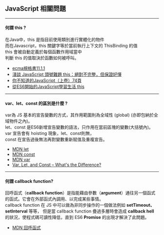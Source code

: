 ## JavaScript 相關問題
* * * 

#### 何謂 this ?
在Java中，this 是指目前使用類別進行實體化的物件<br>
而在Javascript，this 關鍵字等於當前執行上下文的 ThisBinding 的值<br>
this 會被自動定義於每個函數作用域當中<br>
判斷 this 的值取決於函數如何被呼叫。
* [ecma規格書11.1.1](https://www.ecma-international.org/ecma-262/5.1/#sec-11.1.1)
* [淺談 JavaScript 頭號難題 this：絕對不完整，但保證好懂](https://blog.techbridge.cc/2019/02/23/javascript-this/)
* [你不知道的JavaScript（上卷）74頁](https://github.com/woai3c/recommended-books/blob/master/%E5%89%8D%E7%AB%AF/%E4%BD%A0%E4%B8%8D%E7%9F%A5%E9%81%93%E7%9A%84JavaScript%EF%BC%88%E4%B8%8A%E5%8D%B7%EF%BC%89.pdf)
* [從ES6開始的JavaScript學習生活 this](https://eyesofkids.gitbooks.io/javascript-start-from-es6/content/part4/this.html)
* * *
#### var、let、const 的區別是什麼 ?
var為 JS 基本的宣告變數的方式，其作用範圍則為全域性 (global) (亦即包納於全域物件之內)。<br>
let、const 是ES6新增宣告變數的語法，只作用在當前區塊的變數(大括號內)。<br>
var 宣告會有 hoisting 現象，let、const則無，<br>
const 在宣告過後無法再對變數重新賦值及重複宣告。
* [MDN let](https://developer.mozilla.org/zh-TW/docs/Web/JavaScript/Reference/Statements/let)
* [MDN const](https://developer.mozilla.org/zh-TW/docs/Web/JavaScript/Reference/Statements/const)
* [MDN var](https://developer.mozilla.org/zh-TW/docs/Web/JavaScript/Reference/Statements/var)
* [Var, Let, and Const – What's the Difference?](https://www.freecodecamp.org/news/var-let-and-const-whats-the-difference/)
* * *
#### 何謂 callback function?
回呼函式（**callback function**）是指能藉由參數（**argument**）通往另一個函式的函式。它會在外部函式內調用、以完成某些事情。<br>
callback function 在 JS 中可以做為非同步操作的一個做法例如 **setTimeout、setInterval** 等等，
但是當 callback function 疊過多層時會造成 **callback hell** 的狀況，使程式碼可讀性降低，直到 ES6 **Promise** 的出現才解決了此問題。
* [MDN 回呼函式](https://developer.mozilla.org/zh-TW/docs/Glossary/Callback_function)